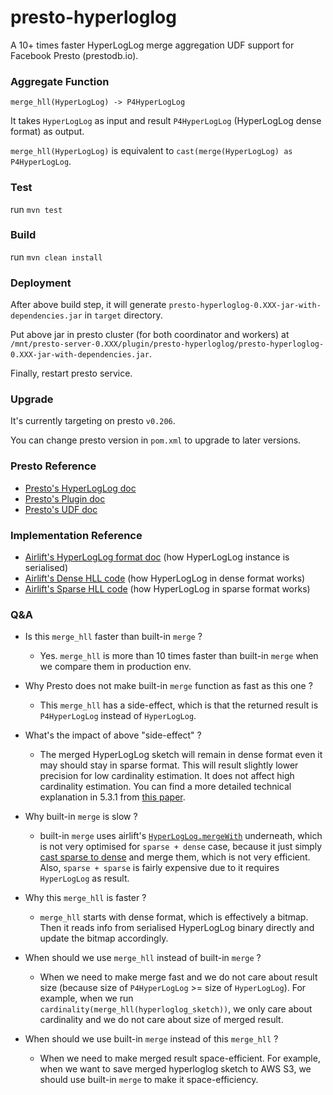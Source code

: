# presto-hyperloglog

A 10+ times faster HyperLogLog merge aggregation UDF support for Facebook Presto (prestodb.io).

### Aggregate Function

`merge_hll(HyperLogLog) -> P4HyperLogLog`

It takes `HyperLogLog` as input and result `P4HyperLogLog` (HyperLogLog dense format) as output.

`merge_hll(HyperLogLog)` is equivalent to `cast(merge(HyperLogLog) as P4HyperLogLog`.

### Test

run `mvn test`

### Build

run `mvn clean install`

### Deployment

After above build step, it will generate `presto-hyperloglog-0.XXX-jar-with-dependencies.jar`
in `target` directory.

Put above jar in presto cluster (for both coordinator and workers) at
`/mnt/presto-server-0.XXX/plugin/presto-hyperloglog/presto-hyperloglog-0.XXX-jar-with-dependencies.jar`.

Finally, restart presto service.

### Upgrade

It's currently targeting on presto `v0.206`.

You can change presto version in `pom.xml` to upgrade to later versions.

### Presto Reference

- [Presto's HyperLogLog doc][1]
- [Presto's Plugin doc][2]
- [Presto's UDF doc][3]

### Implementation Reference

- [Airlift's HyperLogLog format doc][4] (how HyperLogLog instance is serialised)
- [Airlift's Dense HLL code][5] (how HyperLogLog in dense format works)
- [Airlift's Sparse HLL code][6] (how HyperLogLog in sparse format works)

### Q&A

- Is this `merge_hll` faster than built-in `merge` ?
    - Yes. `merge_hll` is more than 10 times faster than built-in `merge` when we compare them in production env.

- Why Presto does not make built-in `merge` function as fast as this one ?
    - This `merge_hll` has a side-effect, which is that the returned result is `P4HyperLogLog` instead of `HyperLogLog`.

- What's the impact of above "side-effect" ?
    - The merged HyperLogLog sketch will remain in dense format even it may should stay in sparse format. This will
    result slightly lower precision for low cardinality estimation. It does not affect high cardinality estimation.
    You can find a more detailed technical explanation in 5.3.1 from [this paper][7].

- Why built-in `merge` is slow ?
    - built-in `merge` uses airlift's [`HyperLogLog.mergeWith`][8] underneath, which is not
    very optimised for `sparse + dense` case, because it just simply [cast sparse to dense][9] and merge
    them, which is not very efficient. Also, `sparse + sparse` is fairly expensive due to it requires
    `HyperLogLog` as result.

- Why this `merge_hll` is faster ?
    - `merge_hll` starts with dense format, which is effectively a bitmap. Then it reads info from
    serialised HyperLogLog binary directly and update the bitmap accordingly.

- When should we use `merge_hll` instead of built-in `merge` ?
    - When we need to make merge fast and we do not care about result size (because size of
    `P4HyperLogLog` >= size of `HyperLogLog`). For example, when we run
    `cardinality(merge_hll(hyperloglog_sketch))`, we only care about cardinality and we do not
    care about size of merged result.

- When should we use built-in `merge` instead of this `merge_hll` ?
    - When we need to make merged result space-efficient. For example, when we want to save
    merged hyperloglog sketch to AWS S3, we should use built-in `merge` to make it space-efficiency.

[1]: https://prestodb.github.io/docs/current/functions/hyperloglog.html
[2]: https://prestodb.github.io/docs/current/develop/spi-overview.html
[3]: https://prestodb.github.io/docs/current/develop/functions.html
[4]: https://github.com/airlift/airlift/blob/c5ebbd57fa32c76bf0e9754bd80620191cbce849/stats/docs/hll.md
[5]: https://github.com/airlift/airlift/blob/c5ebbd57fa32c76bf0e9754bd80620191cbce849/stats/src/main/java/io/airlift/stats/cardinality/DenseHll.java
[6]: https://github.com/airlift/airlift/blob/c5ebbd57fa32c76bf0e9754bd80620191cbce849/stats/src/main/java/io/airlift/stats/cardinality/SparseHll.java
[7]: http://static.googleusercontent.com/media/research.google.com/en//pubs/archive/40671.pdf
[8]: https://github.com/airlift/airlift/blob/c5ebbd57fa32c76bf0e9754bd80620191cbce849/stats/src/main/java/io/airlift/stats/cardinality/HyperLogLog.java#L81
[9]: https://github.com/airlift/airlift/blob/c5ebbd57fa32c76bf0e9754bd80620191cbce849/stats/src/main/java/io/airlift/stats/cardinality/HyperLogLog.java#L89
